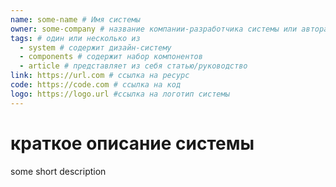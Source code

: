 ```yaml
---
name: some-name # Имя системы
owner: some-company # название компании-разработчика системы или автора системы/статьи/руководства
tags: # один или несколько из
  - system # содержит дизайн-систему
  - components # содержит набор компонентов
  - article # представляет из себя статью/руководство
link: https://url.com # ссылка на ресурс
code: https://code.com # ссылка на код
logo: https://logo.url #ссылка на логотип системы
---
```


# краткое описание  системы
some short description 